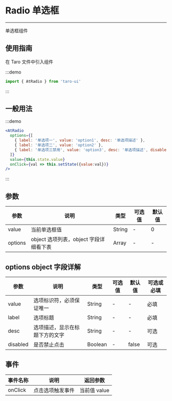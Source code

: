 # Radio 单选框

---
单选框组件

## 使用指南

在 Taro 文件中引入组件

:::demo

```js
import { AtRadio } from 'taro-ui'
```

:::

## 一般用法

:::demo

```jsx
<AtRadio
  options={[
    { label: '单选项一', value: 'option1', desc: '单选项描述' },
    { label: '单选项二', value: 'option2' },
    { label: '单选项三禁用', value: 'option3', desc: '单选项描述', disabled: true }
  ]}
  value={this.state.value}
  onClick={val => this.setState({value:val})}
/>
```

:::

## 参数

| 参数       | 说明                                   | 类型    | 可选值                                                              | 默认值   |
| ---------- | -------------------------------------- | ------- | ------------------------------------------------------------------- | -------- |
| value | 当前单选框值  | String  | - | 0 |
| options  | object 选项列表，object 字段详细看下表  | Array | - | - |

## options object 字段详解

| 参数       | 说明                                   | 类型    | 可选值                                                              | 默认值   | 可选或必填
| ---------- | -------------------------------------- | ------- | ------------------------------------------------------------------- | -------- |-------- |
| value | 选项标识符，必须保证唯一  | String  | - | - | 必填 |
| label  | 选项标题  | String | - | - | 必填|
| desc  | 选项描述，显示在标题下方的文字  | String | - | - | 可选|
| disabled  | 是否禁止点击  | Boolean | - | false | 可选|

## 事件

| 事件名称 | 说明          | 返回参数  |
|---------- |-------------- |---------- |
| onClick | 点击选项触发事件 | 当前值 value  |
